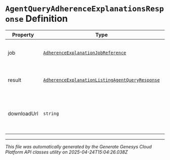 # `AgentQueryAdherenceExplanationsResponse` Definition

| Property | Type | Required | Description |
|----------|------|----------|-------------|
| job | [`AdherenceExplanationJobReference`](adherenceexplanationjobreference-definition.md) | No | The asynchronous job handling the query |
| result | [`AdherenceExplanationListingAgentQueryResponse`](adherenceexplanationlistingagentqueryresponse-definition.md) | No | The result of the query. May come via notification |
| downloadUrl | `string` | No | The URL from which to download the result. May come via notification |

---

*This file was automatically generated by the Generate Genesys Cloud Platform API classes utility on 2025-04-24T15:04:26.038Z*